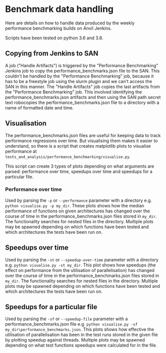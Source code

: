 # Benchmark data handling

Here are details on how to handle data produced by the weekly performance benchmarking builds on Anvil Jenkins.

Scripts have been tested on python 3.6 and 3.8.

## Copying from Jenkins to SAN

A job ("Handle Artifacts") is triggered by the "Performance Benchmarking" Jenkins job to copy the performance_benchmarks.json file to the SAN. This couldn't be handled by the "Performance Benchmarking" job, because it has to be a freestyle job using the slurm plugin and we can't access the SAN in this manner. The "Handle Artifacts" job copies the last artifacts from the "Performance Benchmarking" job. This involved identifying the performance_benchmarks.json artifacts and then using the SAN path secret text robocopies the performance_benchmarks.json file to a directory with a name of formatted date and time. 

## Visualisation

The performance_benchmarks.json files are useful for keeping data to track performance regressions over time. But visualising them makes it easier to understand, so there is a script that creates matplotlib plots to visualise performance at `tests_and_analysis/performance_benchmarking/visualise.py`.

This script can create 3 types of plots depending on what arguments are parsed: performance over time, speedups over time and speedups for a particular file.

### Performance over time

Used by parsing the `-p` or `--performance` parameter with a directory e.g. `python visualise.py -p my_dir`. These plots shows how the median performance of functions on given architectures has changed over the course of time in the performance_benchmarks.json files stored in `my_dir`. The functionality searches for nested files in the directory. Multiple plots may be spawned depending on which functions have been tested and which architectures the tests have been run on.

## Speedups over time

Used by parsing the `-st` or `--speedup-over-time` parameter with a directory e.g. `python visualise.py -st my_dir`. This plot shows how speedups (the effect on performance from the utilisation of parallelisation) has changed over the course of time in the performance_benchmarks.json files stored in `my_dir`. The functionality searches for nested files in the directory. Multiple plots may be spawned depending on which functions have been tested and which architectures the tests have been run on.

## Speedups for a particular file

Used by parsing the `-sf` or `--speedup-file` parameter with a performance_benchmarks.json file e.g. `python visualise.py -sf my_dir\performance_benchmarks.json`. This plots shows how effective the utilisation of parallelisation has been in the test runs stored in the given file by plotting speedup against threads. Multiple plots may be spawned depending on what test functions speedups were calculated for in the file.
